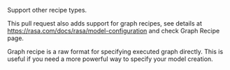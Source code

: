 Support other recipe types.

This pull request also adds support for graph recipes, see details at
https://rasa.com/docs/rasa/model-configuration and check Graph Recipe page.

Graph recipe is a raw format for specifying executed graph directly. This is
useful if you need a more powerful way to specify your model creation.
